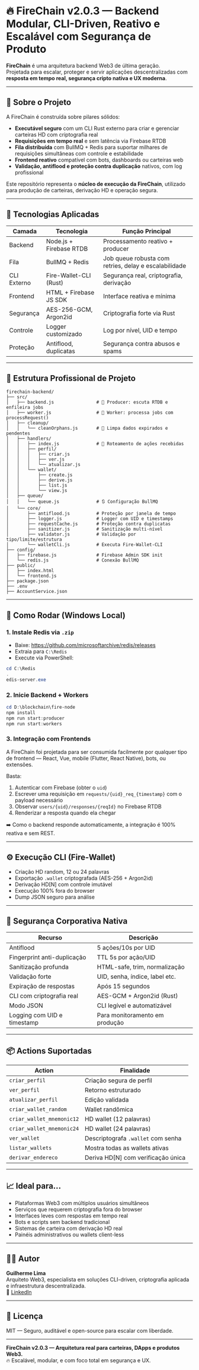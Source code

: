 
# 🔥 FireChain v2.0.3 — Backend Modular, CLI-Driven, Reativo e Escalável com Segurança de Produto

**FireChain** é uma arquitetura backend Web3 de última geração.  
Projetada para escalar, proteger e servir aplicações descentralizadas com **resposta em tempo real, segurança cripto nativa e UX moderna**.

---

## 🧠 Sobre o Projeto

A FireChain é construída sobre pilares sólidos:

- **Executável seguro** com um CLI Rust externo para criar e gerenciar carteiras HD com criptografia real
- **Requisições em tempo real** e sem latência via Firebase RTDB
- **Fila distribuída** com BullMQ + Redis para suportar milhares de requisições simultâneas com controle e estabilidade
- **Frontend reativo** compatível com bots, dashboards ou carteiras web
- **Validação, antiflood e proteção contra duplicação** nativos, com log profissional

Este repositório representa o **núcleo de execução da FireChain**, utilizado para produção de carteiras, derivação HD e operação segura.

---

## 🔗 Tecnologias Aplicadas

| Camada         | Tecnologia                | Função Principal |
|----------------|----------------------------|------------------|
| Backend        | Node.js + Firebase RTDB    | Processamento reativo + producer |
| Fila           | BullMQ + Redis             | Job queue robusta com retries, delay e escalabilidade |
| CLI Externo    | Fire-Wallet-CLI (Rust)     | Segurança real, criptografia, derivação |
| Frontend       | HTML + Firebase JS SDK     | Interface reativa e mínima |
| Segurança      | AES-256-GCM, Argon2id      | Criptografia forte via Rust |
| Controle       | Logger customizado         | Log por nível, UID e tempo |
| Proteção       | Antiflood, duplicatas      | Segurança contra abusos e spams |

---

## 🧱 Estrutura Profissional de Projeto

```
firechain-backend/
├── src/
│   ├── backend.js                # 🔁 Producer: escuta RTDB e enfileira jobs
│   ├── worker.js                 # 🧵 Worker: processa jobs com processRequest()
│   ├── cleanup/
│   │   └── cleanOrphans.js       # 🧼 Limpa dados expirados e pendentes
│   ├── handlers/
│   │   ├── index.js              # 🔀 Roteamento de ações recebidas
│   │   ├── perfil/
│   │   │   ├── criar.js
│   │   │   ├── ver.js
│   │   │   └── atualizar.js
│   │   └── wallet/
│   │       ├── create.js
│   │       ├── derive.js
│   │       ├── list.js
│   │       └── view.js
│   ├── queue/
│   │   └── queue.js              # 🔃 Configuração BullMQ
│   └── core/
│       ├── antiflood.js          # Proteção por janela de tempo
│       ├── logger.js             # Logger com UID e timestamps
│       ├── requestCache.js       # Proteção contra duplicatas
│       ├── sanitizer.js          # Sanitização multi-nível
│       ├── validator.js          # Validação por tipo/limite/estrutura
│       └── walletCli.js          # Executa Fire-Wallet-CLI
├── config/
│   ├── firebase.js               # Firebase Admin SDK init
│   └── redis.js                  # Conexão BullMQ
├── public/
│   ├── index.html
│   └── frontend.js
├── package.json
├── .env
├── AccountService.json
```

---

## 🚀 Como Rodar (Windows Local)

### 1. Instale Redis via `.zip`

- Baixe: https://github.com/microsoftarchive/redis/releases
- Extraia para `C:\Redis`
- Execute via PowerShell:

```powershell
cd C:\Redis
.
edis-server.exe
```

### 2. Inicie Backend + Workers

```powershell
cd D:\blockchain\fire-node
npm install
npm run start:producer
npm run start:workers
```

### 3. Integração com Frontends

A FireChain foi projetada para ser consumida facilmente por qualquer tipo de frontend — React, Vue, mobile (Flutter, React Native), bots, ou extensões.

Basta:
1. Autenticar com Firebase (obter o `uid`)
2. Escrever uma requisição em `requests/{uid}_req_{timestamp}` com o payload necessário
3. Observar `users/{uid}/responses/{reqId}` no Firebase RTDB
4. Renderizar a resposta quando ela chegar

➡️ Como o backend responde automaticamente, a integração é 100% reativa e sem REST.

---

## ⚙️ Execução CLI (Fire-Wallet)

- Criação HD random, 12 ou 24 palavras
- Exportação `.wallet` criptografada (AES-256 + Argon2id)
- Derivação HD[N] com controle imutável
- Execução 100% fora do browser
- Dump JSON seguro para análise

---

## 🔐 Segurança Corporativa Nativa

| Recurso                         | Descrição |
|----------------------------------|-----------|
| Antiflood                       | 5 ações/10s por UID |
| Fingerprint anti-duplicação     | TTL 5s por ação/UID |
| Sanitização profunda            | HTML-safe, trim, normalização |
| Validação forte                 | UID, senha, índice, label etc. |
| Expiração de respostas          | Após 15 segundos |
| CLI com criptografia real       | AES-GCM + Argon2id (Rust) |
| Modo JSON                       | CLI legível e automatizável |
| Logging com UID e timestamp     | Para monitoramento em produção |

---

## 📦 Actions Suportadas

| Action                     | Finalidade |
|----------------------------|------------|
| `criar_perfil`             | Criação segura de perfil |
| `ver_perfil`               | Retorno estruturado |
| `atualizar_perfil`         | Edição validada |
| `criar_wallet_random`      | Wallet randômica |
| `criar_wallet_mnemonic12`  | HD wallet (12 palavras) |
| `criar_wallet_mnemonic24`  | HD wallet (24 palavras) |
| `ver_wallet`               | Descriptografa `.wallet` com senha |
| `listar_wallets`           | Mostra todas as wallets ativas |
| `derivar_endereco`         | Deriva HD[N] com verificação única |

---

## 📈 Ideal para...

- Plataformas Web3 com múltiplos usuários simultâneos
- Serviços que requerem criptografia fora do browser
- Interfaces leves com respostas em tempo real
- Bots e scripts sem backend tradicional
- Sistemas de carteira com derivação HD real
- Painéis administrativos ou wallets client-less

---

## 👨‍💻 Autor

**Guilherme Lima**  
Arquiteto Web3, especialista em soluções CLI-driven, criptografia aplicada e infraestrutura descentralizada.  
🔗 [LinkedIn](https://www.linkedin.com/in/guilhermelimadev-web3/)

---

## 📜 Licença

MIT — Seguro, auditável e open-source para escalar com liberdade.

---

**FireChain v2.0.3 — Arquitetura real para carteiras, DApps e produtos Web3.**  
🔥 Escalável, modular, e com foco total em segurança e UX.
